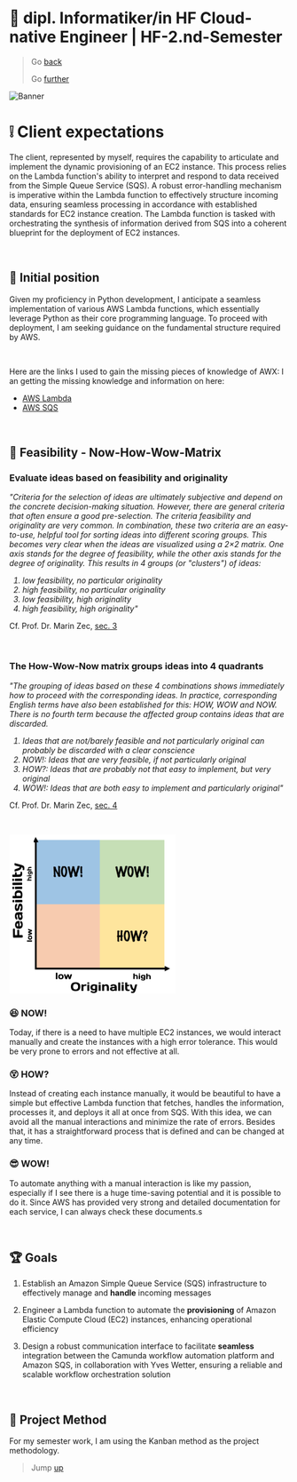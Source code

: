 # :ticket: dipl. Informatiker/in HF Cloud-native Engineer | HF-2.nd-Semester

> Go [back](/README.md)
>
> Go [further](/pages/planning.md)

![Banner](/img/banner_clarification.png)

# :grey_exclamation: Client expectations

The client, represented by myself, requires the capability to articulate and implement the dynamic provisioning of an EC2 instance. This process relies on the Lambda function's ability to interpret and respond to data received from the Simple Queue Service (SQS). A robust error-handling mechanism is imperative within the Lambda function to effectively structure incoming data, ensuring seamless processing in accordance with established standards for EC2 instance creation. The Lambda function is tasked with orchestrating the synthesis of information derived from SQS into a coherent blueprint for the deployment of EC2 instances.



<br>

## :pencil: Initial position

Given my proficiency in Python development, I anticipate a seamless implementation of various AWS Lambda functions, which essentially leverage Python as their core programming language. To proceed with deployment, I am seeking guidance on the fundamental structure required by AWS.

<br>

Here are the links I used to gain the missing pieces of knowledge of AWX:
I an getting the missing knowledge and information on here:
-   [AWS Lambda](https://docs.aws.amazon.com/lambda/)
-   [AWS SQS](https://docs.aws.amazon.com/sqs/)

<br>

## :checkered_flag: Feasibility - Now-How-Wow-Matrix

### Evaluate ideas based on feasibility and originality
<i>
"Criteria for the selection of ideas are ultimately subjective and depend on the concrete decision-making situation. However, there are general criteria that often ensure a good pre-selection. The criteria feasibility and originality are very common. In combination, these two criteria are an easy-to-use, helpful tool for sorting ideas into different scoring groups. This becomes very clear when the ideas are visualized using a 2×2 matrix. One axis stands for the degree of feasibility, while the other axis stands for the degree of originality. This results in 4 groups (or "clusters") of ideas:
</i>

<br>

<i>

1. low feasibility, no particular originality
2. high feasibility, no particular originality
3. low feasibility, high originality
4. high feasibility, high originality"
</i>

Cf. Prof. Dr. Marin Zec, [sec. 3](https://kreativitätstechniken.info/ideen-bewerten-und-auswaehlen/ideen-bewerten-die-how-wow-now-matrix/#ideen-bewerten-anhand-machbarkeit-und-originalitaet)

<br>

### The How-Wow-Now matrix groups ideas into 4 quadrants
<i>
"The grouping of ideas based on these 4 combinations shows immediately how to proceed with the corresponding ideas. In practice, corresponding English terms have also been established for this: HOW, WOW and NOW. There is no fourth term because the affected group contains ideas that are discarded.
</i>

<br>

<i>

1. Ideas that are not/barely feasible and not particularly original can probably be discarded with a clear conscience
2. NOW!: Ideas that are very feasible, if not particularly original
3. HOW?: Ideas that are probably not that easy to implement, but very original
4. WOW!: Ideas that are both easy to implement and particularly original"

</i>

Cf. Prof. Dr. Marin Zec, [sec. 4](https://xn--kreativittstechniken-jzb.info/ideen-bewerten-und-auswaehlen/ideen-bewerten-die-how-wow-now-matrix/#die-howwownowmatrix-gruppiert-ideen-in-4-quadranten)

<br>

![Machbarkeitsmatrix](/img/feasibility.png)


### :satisfied: NOW!

Today, if there is a need to have multiple EC2 instances, we would interact manually and create the instances with a high error tolerance. This would be very prone to errors and not effective at all.

### :dizzy_face: HOW?

Instead of creating each instance manually, it would be beautiful to have a simple but effective Lambda function that fetches, handles the information, processes it, and deploys it all at once from SQS. With this idea, we can avoid all the manual interactions and minimize the rate of errors. Besides that, it has a straightforward process that is defined and can be changed at any time.

### :sunglasses: WOW!

To automate anything with a manual interaction is like my passion, especially if I see there is a huge time-saving potential and it is possible to do it. Since AWS has provided very strong and detailed documentation for each service, I can always check these documents.s

<br>


## :trophy: Goals

1.   Establish an Amazon Simple Queue Service (SQS) infrastructure to effectively manage and
**handle** incoming messages

2.   Engineer a Lambda function to automate the **provisioning** of Amazon Elastic Compute Cloud
(EC2) instances, enhancing operational efficiency

3.   Design a robust communication interface to facilitate **seamless** integration between the
Camunda workflow automation platform and Amazon SQS, in collaboration with Yves Wetter, ensuring a reliable and scalable workflow orchestration solution

<br>

## :pushpin: Project Method

For my semester work, I am using the Kanban method as the project methodology.

> Jump [up](#🎫-hf-dipl-it--1st-semester)
